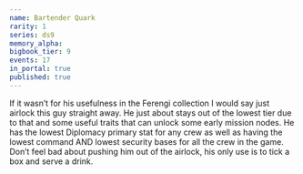 ```yaml
---
name: Bartender Quark
rarity: 1
series: ds9
memory_alpha:
bigbook_tier: 9
events: 17
in_portal: true
published: true
---
```


If it wasn’t for his usefulness in the Ferengi collection I would say just airlock this guy straight away. He just about stays out of the lowest tier due to that and some useful traits that can unlock some early mission nodes. He has the lowest Diplomacy primary stat for any crew as well as having the lowest command AND lowest security bases for all the crew in the game. Don’t feel bad about pushing him out of the airlock, his only use is to tick a box and serve a drink.
